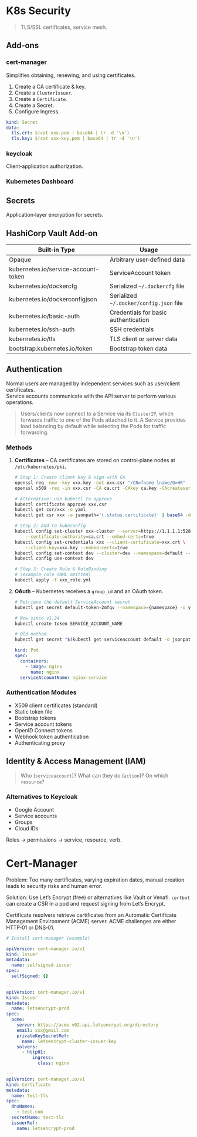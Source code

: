 # K8s Security

> TLS/SSL certificates, service mesh.

## Add‑ons

### cert‑manager
Simplifies obtaining, renewing, and using certificates.

1. Create a CA certificate & key.
2. Create a `ClusterIssuer`.
3. Create a `Certificate`.
4. Create a Secret.
5. Configure Ingress.

```yaml
kind: Secret
data:
  tls.crt: $(cat xxx.pem | base64 | tr -d '\n')
  tls.key: $(cat xxx-key.pem | base64 | tr -d '\n')
```

### keycloak
Client‑application authorization.

### Kubernetes Dashboard

## Secrets
Application‑layer encryption for secrets.

## HashiCorp Vault Add‑on

| Built‑in Type                     | Usage                                            |
|-----------------------------------|--------------------------------------------------|
| Opaque                            | Arbitrary user‑defined data                      |
| kubernetes.io/service-account-token | ServiceAccount token                           |
| kubernetes.io/dockercfg           | Serialized `~/.dockercfg` file                  |
| kubernetes.io/dockerconfigjson    | Serialized `~/.docker/config.json` file         |
| kubernetes.io/basic-auth          | Credentials for basic authentication            |
| kubernetes.io/ssh-auth           | SSH credentials                                 |
| kubernetes.io/tls                | TLS client or server data                       |
| bootstrap.kubernetes.io/token     | Bootstrap token data                            |

## Authentication

Normal users are managed by independent services such as user/client certificates.  
Service accounts communicate with the API server to perform various operations.

> Users/clients now connect to a Service via its `ClusterIP`, which forwards traffic to one of the Pods attached to it. A Service provides load balancing by default while selecting the Pods for traffic forwarding.

### Methods

1. **Certificates** – CA certificates are stored on control‑plane nodes at `/etc/kubernetes/pki`.

   ```bash
   # Step 1: Create client key & sign with CA
   openssl req -new -key xxx.key -out xxx.csr "/CN=fname lname/O=HR"
   openssl x509 -req -in xxx.csr -CA ca.crt -CAkey ca.key -CAcreateserial -out xxx.crt -days 500

   # Alternative: use kubectl to approve
   kubectl certificate approve xxx.csr
   kubectl get csr/xxx -o yaml
   kubectl get csr xxx -o jsonpath='{.status.certificate}' | base64 -d > xxx.crt

   # Step 2: Add to kubeconfig
   kubectl config set-cluster xxx-cluster --server=https://1.1.1.1:52807 \
       --certificate-authority=ca.crt --embed-certs=true
   kubectl config set-credentials xxx --client-certificate=xxx.crt \
       --client-key=xxx.key --embed-certs=true
   kubectl config set-context dev --cluster=dev --namespace=default --user=xxx
   kubectl config use-context dev

   # Step 3: Create Role & RoleBinding
   # (example role YAML omitted)
   kubectl apply -f xxx_role.yml
   ```

2. **OAuth** – Kubernetes receives a `group_id` and an OAuth token.

   ```bash
   # Retrieve the default ServiceAccount secret
   kubectl get secret default-token-2mfqv --namespace={namespace} -o yaml

   # New since v1.24
   kubectl create token SERVICE_ACCOUNT_NAME

   # Old method
   kubectl get secret "$(kubectl get serviceaccount default -o jsonpath='{.secrets[0].name}')"
   ```

   ```yaml
   kind: Pod
   spec:
     containers:
       - image: nginx
         name: nginx
     serviceAccountName: nginx-service
   ```

### Authentication Modules

- X509 client certificates (standard)
- Static token file
- Bootstrap tokens
- Service account tokens
- OpenID Connect tokens
- Webhook token authentication
- Authenticating proxy

## Identity & Access Management (IAM)

> Who (`serviceaccount`)? What can they do (`action`)? On which `resource`?

### Alternatives to Keycloak

- Google Account
- Service accounts
- Groups
- Cloud IDs

Roles → permissions → service, resource, verb.

# Cert‑Manager

Problem: Too many certificates, varying expiration dates, manual creation leads to security risks and human error.

Solution: Use Let’s Encrypt (free) or alternatives like Vault or Venafi. `certbot` can create a CSR in a pod and request signing from Let’s Encrypt.

Certificate resolvers retrieve certificates from an Automatic Certificate Management Environment (ACME) server. ACME challenges are either HTTP‑01 or DNS‑01.

```yaml
# Install cert-manager (example)

apiVersion: cert-manager.io/v1
kind: Issuer
metadata:
  name: selfsigned-issuer
spec:
  selfSigned: {}

---
apiVersion: cert-manager.io/v1
kind: Issuer
metadata:
  name: letsencrypt-prod
spec:
  acme:
    server: https://acme-v02.api.letsencrypt.org/directory
    email: xxx@gmail.com
    privateKeySecretRef:
      name: letsencrypt-cluster-issuer-key
    solvers:
      - http01:
          ingress:
            class: nginx

---
apiVersion: cert-manager.io/v1
kind: Certificate
metadata:
  name: test-tls
spec:
  dnsNames:
    - test.com
  secretName: test-tls
  issuerRef:
    name: letsencrypt-prod
```
